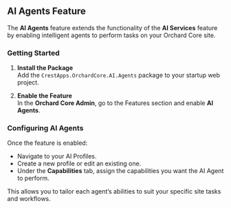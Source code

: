 ## AI Agents Feature

The **AI Agents** feature extends the functionality of the **AI Services** feature by enabling intelligent agents to perform tasks on your Orchard Core site.

### Getting Started

1. **Install the Package**  
   Add the `CrestApps.OrchardCore.AI.Agents` package to your startup web project.

2. **Enable the Feature**  
   In the **Orchard Core Admin**, go to the Features section and enable **AI Agents**.

### Configuring AI Agents

Once the feature is enabled:

- Navigate to your AI Profiles.
- Create a new profile or edit an existing one.
- Under the **Capabilities** tab, assign the capabilities you want the AI Agent to perform.

This allows you to tailor each agent’s abilities to suit your specific site tasks and workflows.
